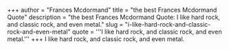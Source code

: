 +++
author = "Frances Mcdormand"
title = "the best Frances Mcdormand Quote"
description = "the best Frances Mcdormand Quote: I like hard rock, and classic rock, and even metal."
slug = "i-like-hard-rock-and-classic-rock-and-even-metal"
quote = '''I like hard rock, and classic rock, and even metal.'''
+++
I like hard rock, and classic rock, and even metal.
